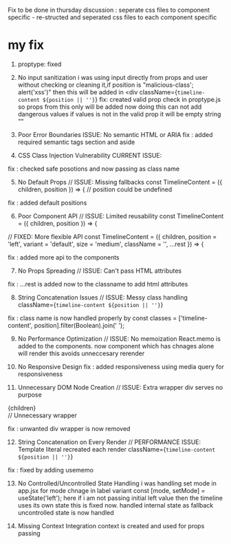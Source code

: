 Fix to be done in thursday discussion 
 : seperate css files to component specific - re-structed and seperated css files to each component specific


# my fix 

1. proptype: fixed

2. No input sanitization
i was using input directly from props and user without checking or cleaning it,if position is "malicious-class'; alert('xss')" then this will be added in <div className={`timeline-content ${position || ''}`} 
fix: created valid prop check in proptype.js so props from this only will be added now doing this can not add dangerous values if values is not in the valid prop it will be empty string ""

3. Poor Error Boundaries
 ISSUE: No semantic HTML or ARIA 
fix : added required semantic tags section and aside

4. CSS Class Injection Vulnerability
CURRENT ISSUE:
<div className={`timeline-content ${position || ''}`}>
fix : checked safe posotions and now passing as class name

5. No Default Props
// ISSUE: Missing fallbacks
const TimelineContent = ({ children, position }) => {
  // position could be undefined

fix : added default positions

6. Poor Component API
// ISSUE: Limited reusability
const TimelineContent = ({ children, position }) => {

// FIXED: More flexible API
const TimelineContent = ({
  children,
  position = 'left',
  variant = 'default',
  size = 'medium',
  className = '',
  ...rest
}) => {

fix : added more api to the components

7. No Props Spreading
// ISSUE: Can't pass HTML attributes
<div className={`timeline-content ${position || ''}`}>

fix : ...rest is added now to the classname to add html attributes

8. String Concatenation Issues
// ISSUE: Messy class handling
className={`timeline-content ${position || ''}`}

fix : class name is now handled properly by const classes = ['timeline-content', position].filter(Boolean).join(' ');

9. No Performance Optimization
// ISSUE: No memoization
React.memo is added to the components. now component which has chnages alone will render this avoids unneccesary rerender

10. No Responsive Design 
fix : added responsiveness using media query for responsiveness

11. Unnecessary DOM Node Creation
// ISSUE: Extra wrapper div serves no purpose
<div className={`timeline-content ${position || ''}`}>
  <div>{children}</div> // Unnecessary wrapper
</div>

fix :  unwanted div wrapper is now removed

12. String Concatenation on Every Render
// PERFORMANCE ISSUE: Template literal recreated each render
className={`timeline-content ${position || ''}`}

fix : fixed by adding usememo

13. No Controlled/Uncontrolled State Handling
i was handling set mode in app.jsx for mode chnage in label variant 
const [mode, setMode] = useState('left'); here if i am not passing initial left value then the timeline uses its own state this is fixed now.
handled internal state as fallback uncontrolled state is now handled

14. Missing Context Integration
context is created and used for props passing



